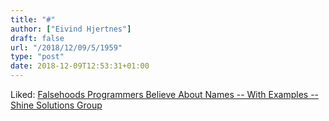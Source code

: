 ```yaml
---
title: "#"
author: ["Eivind Hjertnes"]
draft: false
url: "/2018/12/09/5/1959"
type: "post"
date: 2018-12-09T12:53:31+01:00
---
```


Liked:
[Falsehoods
Programmers Believe About Names -- With Examples -- Shine Solutions
Group](https://shinesolutions.com/2018/01/08/falsehoods-programmers-believe-about-names-with-examples/)
